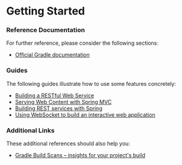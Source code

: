 # Getting Started

### Reference Documentation
For further reference, please consider the following sections:

* [Official Gradle documentation](https://docs.gradle.org)

### Guides
The following guides illustrate how to use some features concretely:

* [Building a RESTful Web Service](https://spring.io/guides/gs/rest-service/)
* [Serving Web Content with Spring MVC](https://spring.io/guides/gs/serving-web-content/)
* [Building REST services with Spring](https://spring.io/guides/tutorials/bookmarks/)
* [Using WebSocket to build an interactive web application](https://spring.io/guides/gs/messaging-stomp-websocket/)

### Additional Links
These additional references should also help you:

* [Gradle Build Scans – insights for your project's build](https://scans.gradle.com#gradle)

